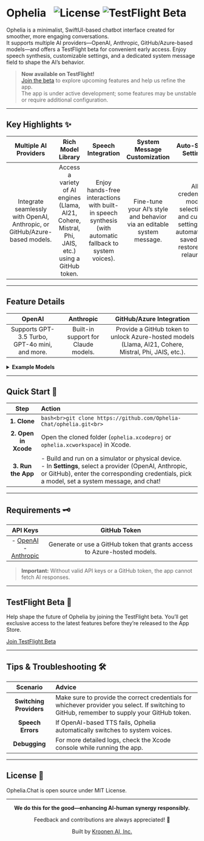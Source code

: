 # Ophelia &nbsp; <img alt="License" src="https://img.shields.io/github/license/kroonen/ophelia?style=flat-square"> <img alt="TestFlight Beta" src="https://img.shields.io/badge/TestFlight-Beta-blue?style=flat-square">

Ophelia is a minimalist, SwiftUI-based chatbot interface created for smoother, more engaging conversations.  
It supports multiple AI providers—OpenAI, Anthropic, GitHub/Azure-based models—and offers a TestFlight beta for convenient early access. Enjoy speech synthesis, customizable settings, and a dedicated system message field to shape the AI’s behavior.

> **Now available on TestFlight!**  
> [Join the beta](https://testflight.apple.com/join/3T2qSW7h) to explore upcoming features and help us refine the app.  
> The app is under active development; some features may be unstable or require additional configuration.

---

## Key Highlights ✨

| **Multiple AI Providers** | **Rich Model Library** | **Speech Integration** | **System Message Customization** | **Auto-Saved Settings** |
| :-----------------------: | :--------------------: | :--------------------: | :-----------------------------: | :----------------------: |
| Integrate seamlessly with OpenAI, Anthropic, or GitHub/Azure-based models. | Access a variety of AI engines (Llama, AI21, Cohere, Mistral, Phi, JAIS, etc.) using a GitHub token. | Enjoy hands-free interactions with built-in speech synthesis (with automatic fallback to system voices). | Fine-tune your AI’s style and behavior via an editable system message. | All credentials, model selections, and custom settings are automatically saved and restored on relaunch. |

---

## Feature Details

| **OpenAI** | **Anthropic** | **GitHub/Azure Integration** |
| :--------: | :-----------: | :--------------------------: |
| Supports GPT-3.5 Turbo, GPT-4o mini, and more. | Built-in support for Claude models. | Provide a GitHub token to unlock Azure-hosted models (Llama, AI21, Cohere, Mistral, Phi, JAIS, etc.). |

<details>
<summary><strong>Example Models</strong></summary>

### OpenAI-like
- `OpenAI GPT-4o`  
- `OpenAI GPT-4o mini`  
- `OpenAI o1-mini`  
- `OpenAI o1-preview`  

### AI21 Labs
- `AI21-Jamba-1.5-Large`  
- `AI21-Jamba-1.5-Mini`

### Cohere
- `Cohere-command-r`  
- `Cohere-command-r-08-2024`  
- `Cohere-command-r-plus`  
- `Cohere-command-r-plus-08-2024`

### Llama
- `Llama-3.2-11B-Vision-Instruct`  
- `Llama-3.2-90B-Vision-Instruct`  
- `Llama-3.3-70B-Instruct`

### Meta-Llama
- `Meta-Llama-3.1-405B-Instruct`  
- `Meta-Llama-3.1-70B-Instruct`  
- `Meta-Llama-3.1-8B-Instruct`  
- `Meta-Llama-3-70B-Instruct`  
- `Meta-Llama-3-8B-Instruct`

### Mistral AI
- `Ministral-3B`  
- `Mistral-large`  
- `Mistral-large-2407`  
- `Mistral-Large-2411`  
- `Mistral-Nemo`  
- `Mistral-small`

### Phi
- `Phi-3.5-MoE-instruct (128k)`  
- `Phi-3.5-mini-instruct (128k)`  
- `Phi-3.5-vision-instruct (128k)`  
- Various `Phi-3-*` models

### JAIS
- `jais-30b-chat`

</details>

---

## Quick Start 🚀

| **Step**            | **Action**                                                                                                                                                                                                 |
| :-----------------: | :---------------------------------------------------------------------------------------------------------------------------------------------------------------------------------------------------------- |
| **1. Clone**        | ```bash<br>git clone https://github.com/Ophelia-Chat/ophelia.git<br>```                                                                                                                                   |
| **2. Open in Xcode**| Open the cloned folder (`ophelia.xcodeproj` or `ophelia.xcworkspace`) in Xcode.                                                                                                                            |
| **3. Run the App**  | - Build and run on a simulator or physical device.<br>- In **Settings**, select a provider (OpenAI, Anthropic, or GitHub), enter the corresponding credentials, pick a model, set a system message, and chat! |

---

## Requirements 🗝️

| **API Keys**                                                                    | **GitHub Token**                                                            |
| :-----------------------------------------------------------------------------: | :--------------------------------------------------------------------------: |
| - [OpenAI](https://platform.openai.com) <br> - [Anthropic](https://console.anthropic.com) | Generate or use a GitHub token that grants access to Azure-hosted models. |

> **Important:** Without valid API keys or a GitHub token, the app cannot fetch AI responses.

---

## TestFlight Beta 🍏

Help shape the future of Ophelia by joining the TestFlight beta. You’ll get exclusive access to the latest features before they’re released to the App Store.

[Join TestFlight Beta](https://testflight.apple.com/join/3T2qSW7h)

---

## Tips & Troubleshooting 🛠️

| **Scenario**             | **Advice**                                                                                                                                                                                                     |
| :----------------------: | :------------------------------------------------------------------------------------------------------------------------------------------------------------------------------------------------------------- |
| **Switching Providers**  | Make sure to provide the correct credentials for whichever provider you select. If switching to GitHub, remember to supply your GitHub token.                                                                    |
| **Speech Errors**        | If OpenAI-based TTS fails, Ophelia automatically switches to system voices.                                                                                                                                    |
| **Debugging**            | For more detailed logs, check the Xcode console while running the app.                                                                                                                                         |

---

## License 📄

Ophelia.Chat is open source under MIT License.

---

<div align="center">
  <p><strong>We do this for the good—enhancing AI-human synergy responsibly.</strong></p>
  <p>Feedback and contributions are always appreciated! 🤗</p>
  <p>Built by <a href="https://kroonen.ai">Kroonen AI, Inc.</a></p>
</div>
